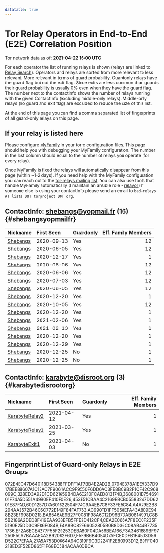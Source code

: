 ```yaml
---
datatable: true
---
```



# Tor Relay Operators in End-to-End (E2E) Correlation Position

Tor network data as of: **2021-04-22 16:00 UTC**

For each operator the list of running relays is shown (relays are linked to [Relay Search](https://metrics.torproject.org/rs.html)).
Operators and relays are sorted from more relevant to less relevant. More relevant in terms of guard probability.
Guardonly relays have the guard flag but not the exit flag.
Since exits are less common than guards their guard probability is usually 0% even when they have the guard flag.
The number next to the contactinfo shows the number of relays running with the given ContactInfo (excluding middle-only relays).
Middle-only relays (no guard and exit flag) are excluded to reduce the size of this list.

At the end of this page you can find a comma separated list of fingerprints of all guard-only relays on this page.

## If your relay is listed here
Please configure [MyFamily](https://www.torproject.org/docs/tor-manual.html.en#MyFamily) in your torrc configuration files.
This page should help you with debugging your MyFamily configuration. The number in the last column should equal to the number of
relays you operate (for every relay).

Once MyFamily is fixed the relays will automatically disappear from this page (within ~1-2 days).
If you need help with the MyFamily configuration you can reach out to the
[tor-relays mailing list](https://lists.torproject.org/cgi-bin/mailman/listinfo/tor-relays).
You can also use tools that handle MyFamily automatically (I maintain an ansible role - 
[relayor](https://medium.com/@nusenu/deploying-tor-relays-with-ansible-6612593fa34d))
If someone else is using your contactInfo please send an email to ```bad-relays AT lists DOT torproject DOT org```.


## ContactInfo: shebangs@yopmail.fr (16) {#shebangsyopmailfr}

| Nickname                                                                                            | First Seen   | Guardonly   |   Eff. Family Members |
|:----------------------------------------------------------------------------------------------------|:-------------|:------------|----------------------:|
| [Shebangs](https://metrics.torproject.org/rs.html#details/F5F9B6B40E4D7AFCECDFB1F4503D56D522C7EFAA) | 2020-09-13   | Yes         |                    12 |
| [Shebangs](https://metrics.torproject.org/rs.html#details/453E51CBAA4C2169EBCB05583247DD6201E87FAD) | 2020-06-05   | Yes         |                    12 |
| [Shebangs](https://metrics.torproject.org/rs.html#details/E4A8BC82E660528D5B0B8D36C08AB44B77351736) | 2020-12-17   | Yes         |                     1 |
| [Shebangs](https://metrics.torproject.org/rs.html#details/CEA2E066A7F8EC0F235F5190E25DD3C9F86F084B) | 2020-06-06   | Yes         |                    12 |
| [Shebangs](https://metrics.torproject.org/rs.html#details/BA8546AE9B27F0C81F98A6C12D96B7DAB0814991) | 2020-06-06   | Yes         |                    12 |
| [Shebangs](https://metrics.torproject.org/rs.html#details/F3A3461889BF97250F50A7BAAAE4A2B92062F6D7) | 2020-07-03   | Yes         |                    12 |
| [Shebangs](https://metrics.torproject.org/rs.html#details/AC990FD1FF5058EFA43A809E948B23EF998D021B) | 2020-06-05   | Yes         |                    12 |
| [Shebangs](https://metrics.torproject.org/rs.html#details/328ED3A92D1CD621659B4DA6E210FCAED813174B) | 2020-12-20   | Yes         |                     1 |
| [Shebangs](https://metrics.torproject.org/rs.html#details/072E4EC47D640118D5438BFFDFF1AF7BB4E2AD2B) | 2020-10-05   | Yes         |                    12 |
| [Shebangs](https://metrics.torproject.org/rs.html#details/A4A79E2B8294AA2572B46C5C772E149F84FAF763) | 2020-12-20   | Yes         |                     1 |
| [Shebangs](https://metrics.torproject.org/rs.html#details/1ACC9F9550F6DD6AC3FE8BC9B2F1CF42C968099C) | 2021-02-06   | Yes         |                     1 |
| [Shebangs](https://metrics.torproject.org/rs.html#details/EF2A6ECE4277F55F29253DEBA80F04DA66BEA166) | 2021-02-13   | Yes         |                     1 |
| [Shebangs](https://metrics.torproject.org/rs.html#details/3688001D75469101F74A5D551A49B0EF410F0E26) | 2020-12-20   | Yes         |                     1 |
| [Shebangs](https://metrics.torproject.org/rs.html#details/60D12B7D7A601622504F74C9A4EB7C8F33FE5C84) | 2020-12-29   | Yes         |                     1 |
| [Shebangs](https://metrics.torproject.org/rs.html#details/5A8918BCA6B05FC780CFBDD66703BEF60DE53DA6) | 2020-12-25   | No          |                     1 |
| [Shebangs](https://metrics.torproject.org/rs.html#details/E9272A28DAFABAE4F3D07233A16D13BDD5F58D4A) | 2020-12-25   | No          |                     1 |

## ContactInfo: karabyte@disroot.org (3) {#karabytedisrootorg}

| Nickname                                                                                                  | First Seen   | Guardonly   |   Eff. Family Members |
|:----------------------------------------------------------------------------------------------------------|:-------------|:------------|----------------------:|
| [KarabyteRelay2](https://metrics.torproject.org/rs.html#details/27A5A753D0664A94C319F9C3D2241F2E80993D12) | 2021-04-12   | Yes         |                     1 |
| [KarabyteRelay1](https://metrics.torproject.org/rs.html#details/B9FF040218ED3F52ED865F1F68EC584ACAA0DBCA) | 2021-03-25   | Yes         |                     1 |
| [KarabyteExit1](https://metrics.torproject.org/rs.html#details/3367BFB7140BDF16C72A9A5A1CF757E993998D2A)  | 2021-04-03   | No          |                     1 |


## Fingerprint List of Guard-only Relays in E2E Groups

072E4EC47D640118D5438BFFDFF1AF7BB4E2AD2B,0794E378A1EE9337D917BEE88607A1C12AC7F906,1ACC9F9550F6DD6AC3FE8BC9B2F1CF42C968099C,328ED3A92D1CD621659B4DA6E210FCAED813174B,3688001D75469101F74A5D551A49B0EF410F0E26,453E51CBAA4C2169EBCB05583247DD6201E87FAD,60D12B7D7A601622504F74C9A4EB7C8F33FE5C84,A4A79E2B8294AA2572B46C5C772E149F84FAF763,AC990FD1FF5058EFA43A809E948B23EF998D021B,BA8546AE9B27F0C81F98A6C12D96B7DAB0814991,C8B5B2186A2DED8F419EAA933EFB5FFE2D412CF4,CEA2E066A7F8EC0F235F5190E25DD3C9F86F084B,E4A8BC82E660528D5B0B8D36C08AB44B77351736,EF2A6ECE4277F55F29253DEBA80F04DA66BEA166,F3A3461889BF97250F50A7BAAAE4A2B92062F6D7,F5F9B6B40E4D7AFCECDFB1F4503D56D522C7EFAA,27A5A753D0664A94C319F9C3D2241F2E80993D12,B9FF040218ED3F52ED865F1F68EC584ACAA0DBCA
